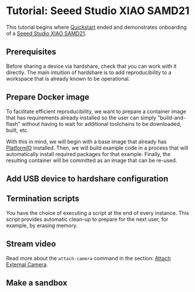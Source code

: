 # Tutorial: Seeed Studio XIAO SAMD21

This tutorial begins where [Quickstart](/quickstart) ended and demonstrates
onboarding of a [Seeed Studio XIAO SAMD21](https://wiki.seeedstudio.com/Seeeduino-XIAO/).


## Prerequisites

Before sharing a device via hardshare, check that you can work with it directly.
The main intuition of hardshare is to add reproducibility to a workspace that is
already known to be operational.


## Prepare Docker image

To facilitate efficient reproducibility, we want to prepare a container
image that has requirements already installed so the user can simply
"build-and-flash" without having to wait for additional toolchains to be
downloaded, built, etc.

With this in mind, we will begin with a base image that already has [PlatformIO](https://docs.platformio.org/en/latest/what-is-platformio.html)
installed. Then, we will build example code in a process that will automatically
install required packages for that example. Finally, the resulting container
will be committed as an image that can be re-used.


## Add USB device to hardshare configuration


## Termination scripts

You have the choice of executing a script at the end of every instance.
This script provides automatic clean-up to prepare for the next user,
for example, by erasing memory.


## Stream video

Read more about the `attach-camera` command in the section: [Attach External Camera](/attach_camera).


## Make a sandbox
